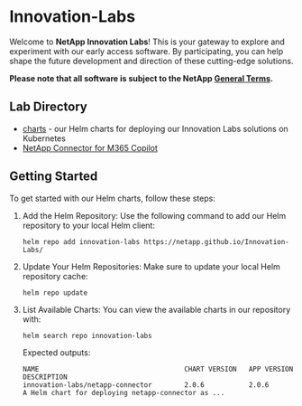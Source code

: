 # Innovation-Labs

Welcome to **NetApp Innovation Labs**! This is your gateway to explore and experiment with our early access software. By participating, you can help shape the future development and direction of these cutting-edge solutions.

**Please note that all software is subject to the NetApp [General Terms](https://www.netapp.com/how-to-buy/sales-terms-and-conditions/terms-with-customers/general-terms/general-terms/).**

## Lab Directory

- [charts](https://netapp.github.io/Innovation-Labs/) - our Helm charts for deploying our Innovation Labs solutions on Kubernetes
- [NetApp Connector for M365 Copilot](netapp-connector/README.md)

## Getting Started
To get started with our Helm charts, follow these steps:

1. Add the Helm Repository: Use the following command to add our Helm repository to your local Helm client:
    ```
    helm repo add innovation-labs https://netapp.github.io/Innovation-Labs/
    ```
1. Update Your Helm Repositories: Make sure to update your local Helm repository cache:
    ```
    helm repo update
    ```
1. List Available Charts: You can view the available charts in our repository with:
    ```
    helm search repo innovation-labs
    ```
    Expected outputs:
    ```
    NAME                                    CHART VERSION   APP VERSION     DESCRIPTION
    innovation-labs/netapp-connector        2.0.6           2.0.6           A Helm chart for deploying netapp-connector as ...
    ```